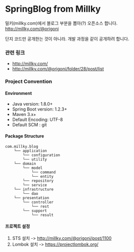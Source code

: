 # SpringBlog from Millky

밀키(millky.com)에서 블로그 부분을 뽑아(?) 오픈소스 합니다.
http://millky.com/@origoni

단지 코드만 공개한는 것이 아니라. 개발 과정을 같이 공개하려 합니다.

### 관련 링크
- http://millky.com/
- http://millky.com/@origoni/folder/28/post/list

### Project Convention


#### Environment
- Java version: 1.8.0+
- Spring Boot version: 1.2.3+
- Maven 3.x+
- Default Encoding: UTF-8
- Default SCM : git

#### Package Structure

```
com.millky.blog
    └── application
        └── configuration
        └── utility
    └── domain
        └── model
            └── command
            └── entity
        └── repository
        └── service
    └── infrastructure
        └── dao
    └── presentation
        └── controller
            └── rest
        └── support
            └── result
```

#### 프로젝트 설정
1. STS 설치 -> http://millky.com/@origoni/post/1100
2. Lombok 설치 -> https://projectlombok.org/
